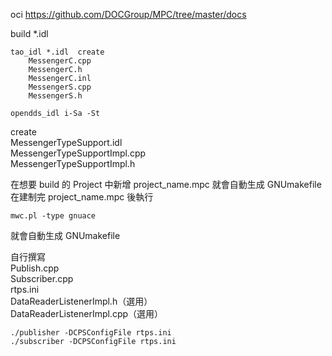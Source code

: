 oci   https://github.com/DOCGroup/MPC/tree/master/docs <br>

build *.idl

```shlel
tao_idl *.idl  create  
	MessengerC.cpp
	MessengerC.h
	MessengerC.inl
	MessengerS.cpp
	MessengerS.h
```

```shell
opendds_idl i-Sa -St 
```

create <br>
	MessengerTypeSupport.idl<br>
	MessengerTypeSupportImpl.cpp<br>
	MessengerTypeSupportImpl.h<br>

在想要 build 的 Project 中新增 project_name.mpc 就會自動生成  GNUmakefile
在建制完 project_name.mpc 後執行
```shell
mwc.pl -type gnuace
```
就會自動生成  GNUmakefile

自行撰寫  
	Publish.cpp  
	Subscriber.cpp  
	rtps.ini  
	DataReaderListenerImpl.h（選用）  
	DataReaderListenerImpl.cpp（選用）  
```shell
./publisher -DCPSConfigFile rtps.ini
./subscriber -DCPSConfigFile rtps.ini
```







